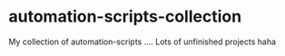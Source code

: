 # automation-scripts-collection
My collection of automation-scripts ....
Lots of unfinished projects haha
